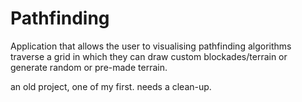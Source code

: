 # Pathfinding
Application that allows the user to visualising pathfinding algorithms traverse a grid in which they can draw custom blockades/terrain or generate random or pre-made terrain.

an old project, one of my first. needs a clean-up.
